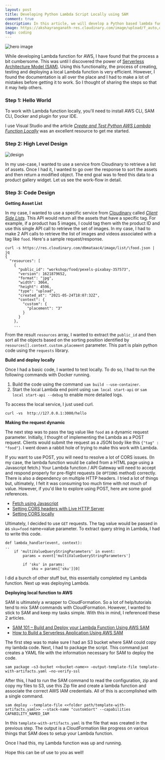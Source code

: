 ```yaml
---
layout: post
title: Developing Python Lambda Script Locally using SAM
comment: true
description: In this article, we will develop a Python based lambda function, test it locally and deploy it to AWS using Serverless architecture Model (SAM)
image: https://akshayranganath-res.cloudinary.com/image/upload/f_auto,q_auto/blog/pexels-negative-space-169573.jpg
tags: coding
---
```


![hero image](https://akshayranganath-res.cloudinary.com/image/upload/f_auto,q_auto/blog/pexels-negative-space-169573.jpg)

While developing Lambda function for AWS, I have found that the process a bit cumbersome. This was until I discovered the power of [Serverless Architecture Model (SAM)](https://aws.amazon.com/serverless/sam/). Using this functionality, the process of creating, testing and deploying a local Lambda function is very efficient. However, I found the documentation is all over the place and I had to make a lot of mistakes before getting it to work. So I thought of sharing the steps so that it may help others.

### Step 1: Hello World

To work with Lambda function locally, you'll need to install AWS CLI, SAM CLI, Docker and plugin for your IDE. 

I use Visual Studio and the article [_Create and Test Python AWS Lambda Function Locally_](https://www.tutorialsbuddy.com/create-and-test-python-aws-lambda-function-locally) was an excellent resource to get me started.

### Step 2: High Level Design

![design](https://akshayranganath-res.cloudinary.com/image/upload/f_auto,q_auto/blog/pexels-jeshootscom-834892.jpg)

In my use-case, I wanted to use a service from Cloudinary to retrieve a list of assets. Once I had it, I wanted to go over the response to sort the assets and then return a modified object. The end goal was to feed this data to a product gallery widget. Let us see the work-flow in detail.

### Step 3: Code Design

__Getting Asset List__

In my case, I wanted to use a specific service from [Cloudinary](https://cloudinary.com) called [_Client Side Lists_](https://cloudinary.com/documentation/advanced_url_delivery_options#client_side_asset_lists). This API would return all the assets that have a specific tag. For example, if a product has 5 images, I could tag them with the product ID and use this single API call to retrieve the set of images. In my case, I had to make 2 API calls to retrieve the list of images and videos associated with a tag like `food`. Here's a sample request/response.

```
curl -s https://res.cloudinary.com/dbmataac4/image/list/\food.json | jq
{
  "resources": [
    {
      "public_id": "workshop/food/pexels-pixabay-357573",
      "version": 1621879652,
      "format": "jpg",
      "width": 3064,
      "height": 4596,
      "type": "upload",
      "created_at": "2021-05-24T18:07:32Z",
      "context": {
        "custom": {
          "placement": "3"
        }
      }
    },
    ...
```

From the result `resources` array, I wanted to extract the `public_id` and then sort all the objects based on the sorting position identified by `resources[].context.custom.placement` parameter. This part is plain python code using the `requests` library.

__Build and deploy locally__

Once I had a basic code, I wanted to test locally. To do so, I had to run the following commands with Docker running.

1. Build the code using the command `sam build --use-container`. 
2. Start the local Lambda end point using `sam local start-api` or `sam local start-api --debug` to enable more detailed logs.

To access the local service, I just used curl. 

```
curl -vs  http://127.0.0.1:3000/hello
```

__Making the request dynamic__

The next step was to pass the tag value like `food` as a dynamic request parameter. Initially, I thought of implementing the Lambda as a POST request. Clients would submit the request as a JSON body like this `{"tag" : "food"}`. I went down a rabbit hole of trying to make this work with Lambda. 

If you want to use POST, you will need to resolve a lot of CORS issues. (In my case, the lambda function would be called from a HTML page using a Javascript fetch.) Your Lambda function / API Gateway will need to accept and respond properly for pre-flight requests (ie `OPTIONS` method) correctly. There is also a dependency on multiple HTTP headers. I tried a lot of things but, ultimately, I felt it was consuming too much time with not much of value. However, if you'd like to explore using POST, here are some good references.

* [Fetch using Javascript](https://attacomsian.com/blog/using-javascript-fetch-api-to-get-and-post-data)
* [Setting CORS headers with Live HTTP Server](https://willschenk.com/articles/2020/simple_cors_workaround_for_local_development/)
* [Setting CORS locally](https://stackoverflow.com/questions/53312412/enable-cors-when-running-aws-sam-cli-locally)

Ultimately, I decided to use `GET` requests. The tag value would be passed in as `sku=food` name=value parameter. To extract query string in Lambda, I had to write this code.

```
def lambda_handler(event, context):                
..    
    if 'multiValueQueryStringParameters' in event:
        params = event['multiValueQueryStringParameters']
        
        if 'sku' in params:            
            sku = params['sku'][0]            

```

I did a bunch of other stuff but, this essentially completed my Lambda function. Next up was deploying Lambda.

__Deploying local function to AWS__

SAM is ultimately a wrapper to CloudFormation. So a lot of help/tutorials tend to mix SAM commands with CloudFormation. However, I wanted to stick to SAM and keep my tasks simple. With this in mind, I referenced these 2 articles.

* [SAM 101 – Build and Deploy your Lambda Function Using AWS SAM](https://techramblers.blog/2020/04/13/using-sam-aws/)
* [How to Build a Serverless Application Using AWS SAM](https://www.freecodecamp.org/news/how-to-build-a-serverless-application-using-aws-sam/)

The first step was to make sure I had an S3 bucket where SAM could copy my lambda code. Next, I had to package the script. This command just creates a YAML file with the information necessary for SAM to deploy the code. 

```
sam package –s3-bucket <<bucket-name>> –output-template-file template-with-artifacts.yaml –no-verify-ssl
```

After this, I had to run the SAM command to read the configuration, zip and copy my files to S3, use this Zip file and create a lambda function and associate the correct AWS IAM credentials. All of this is accomplished with a single command.

```
sam deploy --template-file <<folder path/template-with-artifacts.yaml>> --stack-name "customSort" --capabilities CAPABILITY_NAMED_IAM
```
In this `template-with-artifacts.yaml` is the file that was created in the previous step. The output is a CloudFormation like progress on various things that SAM does to setup your Lambda function.

Once I had this, my Lambda function was up and running.

Hope this can be of use to you as well!